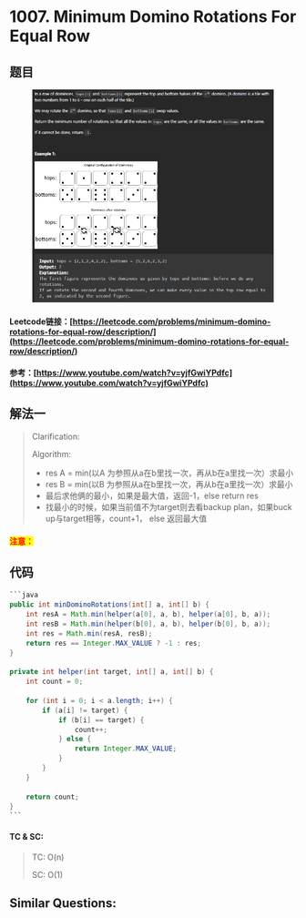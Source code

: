 # 1007. Minimum Domino Rotations For Equal Row

## 题目

<figure><img src="../../.gitbook/assets/image (4) (1) (1) (1) (1) (1) (1) (1) (1) (1) (1) (1) (1).png" alt=""><figcaption></figcaption></figure>

#### Leetcode链接：[https://leetcode.com/problems/minimum-domino-rotations-for-equal-row/description/](https://leetcode.com/problems/minimum-domino-rotations-for-equal-row/description/)

#### 参考：[https://www.youtube.com/watch?v=yjfGwiYPdfc](https://www.youtube.com/watch?v=yjfGwiYPdfc)

## 解法一

> Clarification:&#x20;
>
> Algorithm:&#x20;
>
> * res A = min(以A 为参照从a在b里找一次，再从b在a里找一次）求最小
> * res B = min(以B 为参照从a在b里找一次，再从b在a里找一次）求最小
> * 最后求他俩的最小，如果是最大值，返回-1，else return res
> * 找最小的时候，如果当前值不为target则去看backup plan，如果buck up与target相等，count+1， else 返回最大值

#### <mark style="color:red;">注意：</mark>

## 代码

````java
```java
public int minDominoRotations(int[] a, int[] b) {
    int resA = Math.min(helper(a[0], a, b), helper(a[0], b, a));
    int resB = Math.min(helper(b[0], a, b), helper(b[0], b, a));
    int res = Math.min(resA, resB);
    return res == Integer.MAX_VALUE ? -1 : res;
}

private int helper(int target, int[] a, int[] b) {
    int count = 0;

    for (int i = 0; i < a.length; i++) {
        if (a[i] != target) {
            if (b[i] == target) {
                count++;
            } else {
                return Integer.MAX_VALUE;
            }
        }
    }

    return count;
}
```
````

#### TC & SC:&#x20;

> TC: O(n)
>
> SC: O(1)

## **Similar Questions:**&#x20;
